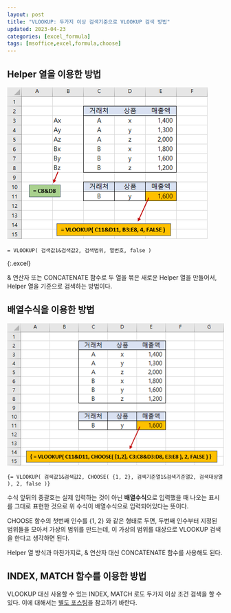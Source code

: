 ```yaml
---
layout: post
title: "VLOOKUP: 두가지 이상 검색기준으로 VLOOKUP 검색 방법"
updated: 2023-04-23
categories: [excel_formula]
tags: [msoffice,excel,formula,choose]
---
```


## Helper 열을 이용한 방법

![그림00](/img/msoffice/formula/formula-4430-01.png)

```excel
= VLOOKUP( 검색값1&검색값2, 검색범위, 열번호, false )
```
{:.excel}

& 연산자 또는 CONCATENATE 함수로 두 열을 묶은 새로운 Helper 열을 만들어서, Helper 열을 기준으로 검색하는 방법이다.

## 배열수식을 이용한 방법

![그림01](/img/msoffice/formula/formula-4430-02.png)

```excel
{= VLOOKUP( 검색값1&검색값2, CHOOSE( {1, 2}, 검색기준열1&검색기준열2, 검색대상열 ), 2, false )}
```

수식 앞뒤의 중괄호는 실제 입력하는 것이 아닌 **배열수식**으로 입력했을 때 나오는 표시를 그대로 표현한 것으로 위 수식이 배열수식으로 입력되어있다는 뜻이다.

CHOOSE 함수의 첫번째 인수를 {1, 2} 와 같은 형태로 두면, 두번째 인수부터 지정된 범위들을 모아서 가상의 범위를 만드는데, 이 가상의 범위를 대상으로 VLOOKUP 검색을 한다고 생각하면 된다.

Helper 열 방식과 마찬가지로, & 연산자 대신 CONCATENATE 함수를 사용해도 된다.

## INDEX, MATCH 함수를 이용한 방법

VLOOKUP 대신 사용할 수 있는 INDEX, MATCH 로도 두가지 이상 조건 검색을 할 수 있다. 이에 대해서는 [별도 포스팅](/post/excel-index-match-for-vlookup-alternative)을 참고하기 바란다.